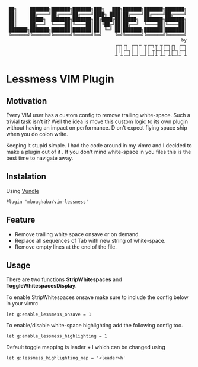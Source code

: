     ██╗     ███████╗███████╗███████╗███╗   ███╗███████╗███████╗███████╗
     ██║     ██╔════╝██╔════╝██╔════╝████╗ ████║██╔════╝██╔════╝██╔════╝
     ██║     █████╗  ███████╗███████╗██╔████╔██║█████╗  ███████╗███████╗
     ██║     ██╔══╝  ╚════██║╚════██║██║╚██╔╝██║██╔══╝  ╚════██║╚════██║
     ███████╗███████╗███████║███████║██║ ╚═╝ ██║███████╗███████║███████║
     ╚══════╝╚══════╝╚══════╝╚══════╝╚═╝     ╚═╝╚══════╝╚══════╝╚══════╝
                                                                      by
                                             ┌┬┐┌┐ ┌─┐┬ ┬┌─┐┬ ┬┌─┐┌┐ ┌─┐
                                             │││├┴┐│ ││ ││ ┬├─┤├─┤├┴┐├─┤
                                             ┴ ┴└─┘└─┘└─┘└─┘┴ ┴┴ ┴└─┘┴ ┴

# Lessmess VIM Plugin
## Motivation
Every VIM user has a custom config to remove trailing white-space. Such a trivial task isn't it?
Well the idea is move this custom logic to its own plugin without having an impact on performance. D
on't expect flying space ship when you do colon write.

Keeping it stupid simple. I had the code around in my vimrc and I decided to make a plugin out of it
.
If you don't mind white-space in you files this is the best time to navigate away.

## Instalation
Using [Vundle](https://github.com/VundleVim/Vundle.vim)
```vim
Plugin 'mboughaba/vim-lessmess'
```

## Feature
* Remove trailing white space onsave or on demand.
* Replace all sequences of Tab with new string of white-space.
* Remove empty lines at the end of the file.

## Usage
There are two functions
**StripWhitespaces** and **ToggleWhitespacesDisplay**.

To enable StripWhitespaces onsave make sure to include the config below in your vimrc
```vim
let g:enable_lessmess_onsave = 1
```

To enable/disable white-space highlighting add the following config too.
```vim
let g:enable_lessmess_highlighting = 1
```
Default toggle mapping is leader + l which can be changed using
```vim
let g:lessmess_highlighting_map = '<leader>h'
```
